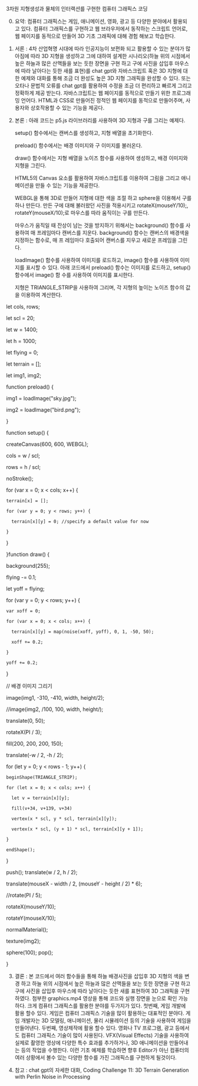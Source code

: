 3차원 지형생성과 물체의 인터랙션를 구현한 컴퓨터 그래픽스 코딩

0. 요약: 컴퓨터 그래픽스는 게임, 애니메이션, 영화, 광고 등 다양한 분야에서 활용되고 있다. 컴퓨터 그래픽스를 구현하고 웹 브라우저에서 동작하는 스크립트 언어로, 웹 페이지를 동적으로 만들어 3D 기초 그래픽에 대해 경험 해보고 학습한다.

1. 서론 : 4차 산업혁명 시대에 따라 인공지능이 보편화 되고 활용할 수 있는 분야가 많아짐에 따라 3D 지형을 생성하고 그에 대하여 설계한 시나리오(하늘 위의 시점에서 높은 하늘과 많은 산맥들을 보는 듯한 장면을 구현 하고 구에 사진을 삽입후 마우스에 따라 날아다는 듯한 새를 표현)를 chat gpt와 자바스크립트 혹은 3D 지형에 대한 예제와 대화를 통해 조금 더 완성도 높은 3D 지형 그래픽을 완성할 수 있다. 또는 오타나 문법적 오류를 chat gpt를 활용하여 수정을 조금 더 편리하고 빠르게 그리고 정확하게 제공 받는다. 자바스크립트는 웹 페이지를 동적으로 만들기 위한 프로그래밍 언어다. HTML과 CSS로 만들어진 정적인 웹 페이지를 동적으로 만들어주며, 사용자와 상호작용할 수 있는 기능을 제공다. 

2. 본론 : 아래 코드는 p5.js 라이브러리를 사용하여 3D 지형과 구를 그리는 예제다.

    setup() 함수에서는 캔버스를 생성하고, 지형 배열을 초기화한다.
    
    preload() 함수에서는 배경 이미지와 구 이미지를 불러온다.
    
    draw() 함수에서는 지형 배열을 노이즈 함수를 사용하여 생성하고, 배경 이미지와 지형을 그린다.

    HTML5의 Canvas 요소를 활용하여 자바스크립트를 이용하여 그림을 그리고 애니메이션을 만들 수 있는 기능을 제공한다.

    WEBGL을 통해 3D로 만들어 지형에 대한 색을 조절 하고 sphere을 이용해서 구를 하나 만든다. 만든 구에 대해 불러왔던 사진을 적용시키고 rotateX(mouseY/10);, rotateY(mouseX/10);로     마우스를 따라 움직이는 구를 만든다.
 
    마우스가 움직일 때 잔상이 남는 것을 방지하기 위해서는 background() 함수를 사용하여 매 프레임마다 캔버스를 지운다. background() 함수는 캔버스의 배경색을 지정하는 함수로, 매 프     레임마다 호출되어 캔버스를 지우고 새로운 프레임을 그린다.
 
    loadImage() 함수를 사용하여 이미지를 로드하고, image() 함수를 사용하여 이미지를 표시할 수 있다. 아래 코드에서 preload() 함수는 이미지를 로드하고, setup() 함수에서 image() 함     수를 사용하여 이미지를 표시한다. 
    
    지형은 TRIANGLE_STRIP을 사용하여 그리며, 각 지형의 높이는 노이즈 함수의 값을 이용하여 계산한다.
   

let cols, rows;

let scl = 20;

let w = 1400;

let h = 1000;


let flying = 0;


let terrain = [];


let img1, img2;

function preload() {

  img1 = loadImage("sky.jpg");
  
  img2 = loadImage("bird.png");
  
}


function setup() {

  
  createCanvas(600, 600, WEBGL);
  
  cols = w / scl;
  
  rows = h / scl;
  
  noStroke();


  for (var x = 0; x < cols; x++) {
  
    terrain[x] = [];
    
    for (var y = 0; y < rows; y++) {
    
      terrain[x][y] = 0; //specify a default value for now
      
    }
    
  }
  
}function draw() {

  background(255);
  
  flying -= 0.1;
  
  let yoff = flying;
  
  for (var y = 0; y < rows; y++) {
  
    var xoff = 0;
    
    for (var x = 0; x < cols; x++) {
    
      terrain[x][y] = map(noise(xoff, yoff), 0, 1, -50, 50);
      
      xoff += 0.2;
      
    }
    
    yoff += 0.2;
    
  }
  

  // 배경 이미지 그리기
  
  image(img1, -310, -410, width, height/2);
  
  //image(img2, /100, 100, width, height/);
  

  translate(0, 50);
  
  rotateX(PI / 3);
  
  fill(200, 200, 200, 150);
  
  translate(-w / 2, -h / 2);
  
  for (let y = 0; y < rows - 1; y++) {
  
    beginShape(TRIANGLE_STRIP);
    
    for (let x = 0; x < cols; x++) {
    
      let v = terrain[x][y];
      
      fill(v+34, v+139, v+34)
      
      vertex(x * scl, y * scl, terrain[x][y]);
      
      vertex(x * scl, (y + 1) * scl, terrain[x][y + 1]);
      
    }
    
    endShape();
    
  }
  
  push(); translate(w / 2, h / 2);
  
  translate(mouseX - width / 2, (mouseY - height / 2) * 6);
  
  //rotate(PI / 5);
  
  rotateX(mouseY/10);
  
  rotateY(mouseX/10);
  
  normalMaterial();
  
  texture(img2);
  
  sphere(100); pop();
  
}


3. 결론 : 본 코드에서 여러 함수들을 통해 하늘 배경사진을 삽입후 3D 지형의 색을 변경 하고 하늘 위의 시점에서 높은 하늘과 많은 산맥들을 보는 듯한 장면을 구현 하고 구에 사진을 삽입후 마우스에 따라 날아다는 듯한 새를 표현하여 3D 그래픽을 구현하였다.  첨부한 graphics.mp4 영상을 통해 코드와 실행 장면을 눈으로 확인 가능하다. 크게 컴퓨터 그래픽스를 활용한 분야를 두가지가 있다. 첫번째, 게임 개발에 활용 할수 있다. 게임은 컴퓨터 그래픽스 기술을 많이 활용하는 대표적인 분야다. 게임 개발자는 3D 모델링, 애니메이션, 물리 시뮬레이션 등의 기술을 사용하여 게임을 만들어낸다. 두번째, 영상제작에 활용 할수 있다. 영화나 TV 프로그램, 광고 등에서도 컴퓨터 그래픽스 기술이 많이 사용된다. VFX(Visual Effects) 기술을 사용하여 실제로 촬영한 영상에 다양한 특수 효과를 추가하거나, 3D 애니메이션을 만들어내는 등의 작업을 수행한다. 이런 기초 예제를 학습하면 향후 Editor가 아닌 컴퓨터의 여러 상황에서 볼수 있는 다양한 함수를 가진 그래픽스를 구현하게 될것이다.

4. 참고 : chat gpt의 자세한 대화, Coding Challenge 11: 3D Terrain Generation with Perlin Noise in Processing
